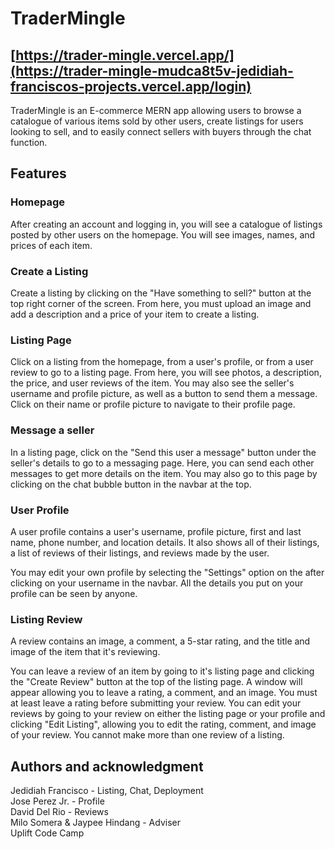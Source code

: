 # TraderMingle

## [https://trader-mingle.vercel.app/](https://trader-mingle-mudca8t5v-jedidiah-franciscos-projects.vercel.app/login)

TraderMingle is an E-commerce MERN app allowing users to browse a catalogue of various items sold by other users, create listings for users looking to sell, and to easily connect sellers with buyers through the chat function.

## Features

### Homepage

After creating an account and logging in, you will see a catalogue of listings posted by other users on the homepage. You will see images, names, and prices of each item.

### Create a Listing

Create a listing by clicking on the "Have something to sell?" button at the top right corner of the screen. From here, you must upload an image and add a description and a price of your item to create a listing.

### Listing Page

Click on a listing from the homepage, from a user's profile, or from a user review to go to a listing page. From here, you will see photos, a description, the price, and user reviews of the item. You may also see the seller's username and profile picture, as well as a button to send them a message. Click on their name or profile picture to navigate to their profile page.

### Message a seller

In a listing page, click on the "Send this user a message" button under the seller's details to go to a messaging page. Here, you can send each other messages to get more details on the item. You may also go to this page by clicking on the chat bubble button in the navbar at the top.

### User Profile

A user profile contains a user's username, profile picture, first and last name, phone number, and location details. It also shows all of their listings, a list of reviews of their listings, and reviews made by the user.

You may edit your own profile by selecting the "Settings" option on the after clicking on your username in the navbar. All the details you put on your profile can be seen by anyone.

### Listing Review

A review contains an image, a comment, a 5-star rating, and the title and image of the item that it's reviewing.

You can leave a review of an item by going to it's listing page and clicking the "Create Review" button at the top of the listing page. A window will appear allowing you to leave a rating, a comment, and an image. You must at least leave a rating before submitting your review. You can edit your reviews by going to your review on either the listing page or your profile and clicking "Edit Listing", allowing you to edit the rating, comment, and image of your review. You cannot make more than one review of a listing.

## Authors and acknowledgment

Jedidiah Francisco - Listing, Chat, Deployment <br/>
Jose Perez Jr. - Profile <br/>
David Del Rio - Reviews <br/>
Milo Somera & Jaypee Hindang - Adviser <br/>
Uplift Code Camp

